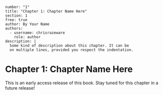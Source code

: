 ```metadata
number: "1"
title: "Chapter 1: Chapter Name Here"
section: 1
free: true
author: By Your Name
authors:
  - username: chrisrazeware
    role: author
description: |
  Some kind of description about this chapter. It can be
  on multiple lines, provided you respect the indentation.
```

# Chapter 1: Chapter Name Here

This is an early access release of this book. Stay tuned for this chapter in a future release!

